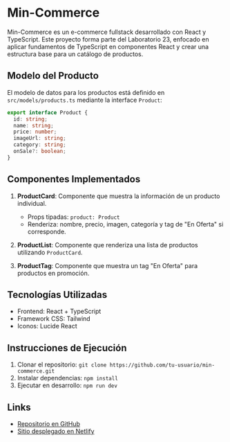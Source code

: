 # Min-Commerce

Min-Commerce es un e-commerce fullstack desarrollado con React y TypeScript. Este proyecto forma parte del Laboratorio 23, enfocado en aplicar fundamentos de TypeScript en componentes React y crear una estructura base para un catálogo de productos.

## Modelo del Producto

El modelo de datos para los productos está definido en `src/models/products.ts` mediante la interface `Product`:

```typescript
export interface Product {
  id: string;
  name: string;
  price: number;
  imageUrl: string;
  category: string;
  onSale?: boolean;
}
```

## Componentes Implementados

1. **ProductCard**: Componente que muestra la información de un producto individual.
   - Props tipadas: `product: Product`
   - Renderiza: nombre, precio, imagen, categoría y tag de "En Oferta" si corresponde.

2. **ProductList**: Componente que renderiza una lista de productos utilizando `ProductCard`.

3. **ProductTag**: Componente que muestra un tag "En Oferta" para productos en promoción.

## Tecnologías Utilizadas

- Frontend: React + TypeScript
- Framework CSS: Tailwind
- Iconos: Lucide React

## Instrucciones de Ejecución

1. Clonar el repositorio: `git clone https://github.com/tu-usuario/min-commerce.git`
2. Instalar dependencias: `npm install`
3. Ejecutar en desarrollo: `npm run dev`

## Links

- [Repositorio en GitHub](https://github.com/CattCloud/min-commerce)
- [Sitio desplegado en Netlify](https://min-commerce.netlify.app/)